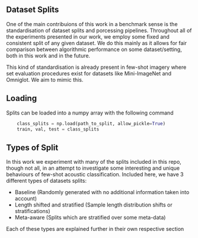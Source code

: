 ## Dataset Splits

One of the main contribuions of this work in a benchmark sense is the standardisation of dataset splits and porcessing pipelines. Throughout all of the experiments presented in our work, we employ some fixed and consistent split of any given dataset. We do this mainly as it allows for fair comparison between algorithmic performance on some dataset/setting, both in this work and in the future. 

This kind of standardisation is already present in few-shot imagery where set evaluation procedures exist for datasets like Mini-ImageNet and Omniglot. We aim to mimic this. 

## Loading
Splits can be loaded into a numpy array with the following command
```python
    class_splits = np.load(path_to_split, allow_pickle=True)
    train, val, test = class_splits
```

## Types of Split
In this work we experiment with many of the splits included in this repo, though not all, in an attempt to investigate some interesting and unique behaviours of few-shot acoustic classification. Included here, we have 3 different types of datasets splits:
  - Baseline (Randomly generated with no additional information taken into account)
  - Length shifted and stratified (Sample length distribution shifts or stratifications)
  - Meta-aware (Splits which are stratified over some meta-data)

Each of these types are explained further in their own respective section
